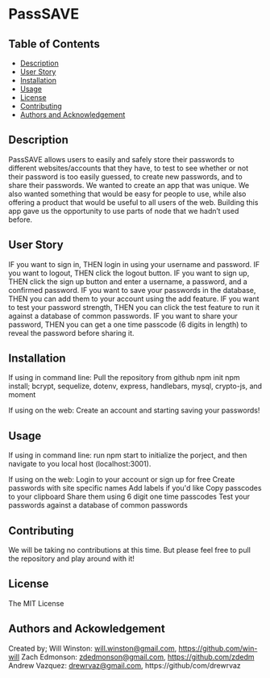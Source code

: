 # PassSAVE

## Table of Contents
* [Description](#description)
* [User Story](#userstory)
* [Installation](#installation)
* [Usage](#usage)
* [License](#license)
* [Contributing](#contributing)
* [Authors and Acknowledgement](#authorsandacknowledgement)

## Description
PassSAVE allows users to easily and safely store their passwords to different websites/accounts that they have, to test to see whether or not their password is too easily guessed, to create new passwords, and to share their passwords. We wanted to create an app that was unique. We also wanted something that would be easy for people to use, while also offering a product that would be useful to all users of the web. Building this app gave us the opportunity to use parts of node that we hadn’t used before.

## User Story
IF you want to sign in, THEN login in using your username and password.
IF you want to logout, THEN click the logout button.
IF you want to sign up, THEN click the sign up button and enter a username, a password, and a confirmed password.
IF you want to save your passwords in the database, THEN you can add them to your account using the add feature.
IF you want to test your password strength, THEN you can click the test feature to run it against a database of common passwords.
IF you want to share your password, THEN you can get a one time passcode (6 digits in length) to reveal the password before sharing it.

## Installation
If using in command line:
Pull the repository from github
npm init
npm install; bcrypt, sequelize, dotenv, express, handlebars, mysql, crypto-js, and moment

If using on the web:
Create an account and starting saving your passwords!

## Usage
If using in command line:
run npm start to initialize the porject, and then navigate to you local host (localhost:3001).

If using on the web:
Login to your account or sign up for free
Create passwords with site specific names
Add labels if you'd like
Copy passcodes to your clipboard
Share them using 6 digit one time passcodes
Test your passwords against a database of common passwords

## Contributing
We will be taking no contributions at this time. But please feel free to pull the repository and play around with it!

## License
The MIT License

## Authors and Ackowledgement
Created by;
Will Winston: will.winston@gmail.com, https://github.com/win-will
Zach Edmonson: zdedmonson@gmail.com, https://github.com/zdedm
Andrew Vazquez: drewrvaz@gmail.com, https://github/com/drewrvaz

